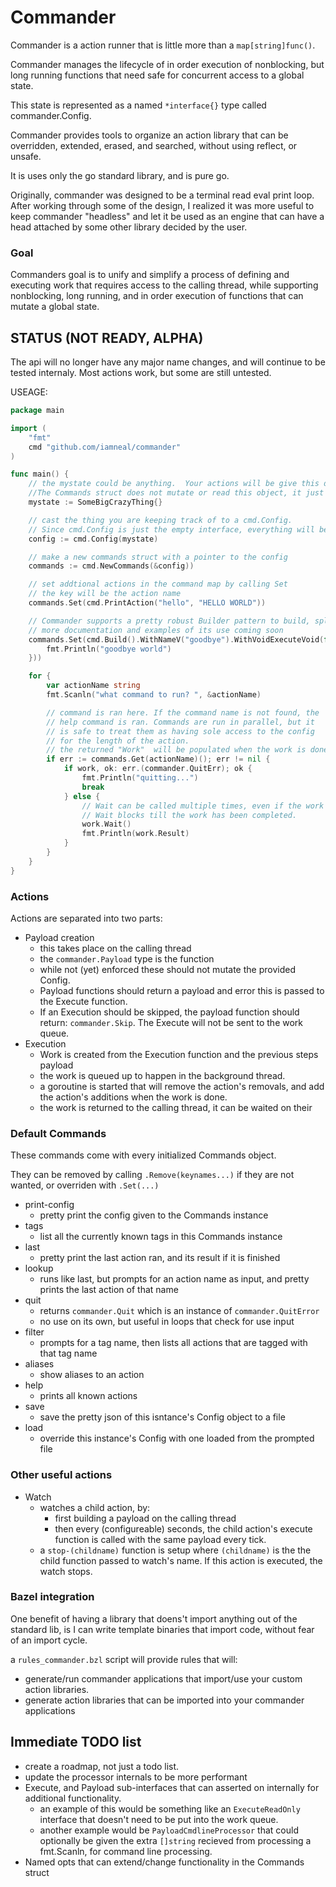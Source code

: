 # Commander
Commander is a action runner that is little more than a `map[string]func()`.

Commander manages the lifecycle of in order execution of nonblocking, but long running
functions that need safe for concurrent access to a global state.

This state is represented as a named `*interface{}` type called commander.Config.


Commander provides tools to organize an action library that can be overridden, extended, erased,
and searched, without using reflect, or unsafe.


It is uses only the go standard library, and is pure go.


Originally, commander was designed to be a terminal read eval print loop.
After working through some of the design, I realized it was more useful to keep
commander "headless"  and let it be used as an engine that can have a head attached
by some other library decided by the user.

### Goal
Commanders goal is to unify and simplify a process of defining and executing work
that requires access to the calling thread, while supporting nonblocking, long running,
and in order execution of functions that can mutate a global state.



## STATUS (NOT READY, ALPHA)
The api will no longer have any major name changes, and will continue to be tested
internaly.  Most actions work, but some are still untested. 

USEAGE:


```go
package main

import (
    "fmt"
    cmd "github.com/iamneal/commander"
)

func main() {
    // the mystate could be anything.  Your actions will be give this during action processing 
    //The Commands struct does not mutate or read this object, it just delivers it.
    mystate := SomeBigCrazyThing{}

    // cast the thing you are keeping track of to a cmd.Config.
    // Since cmd.Config is just the empty interface, everything will be castable
    config := cmd.Config(mystate)

    // make a new commands struct with a pointer to the config 
    commands := cmd.NewCommands(&config))

    // set addtional actions in the command map by calling Set
    // the key will be the action name
    commands.Set(cmd.PrintAction("hello", "HELLO WORLD"))

    // Commander supports a pretty robust Builder pattern to build, split, and override actions
    // more documentation and examples of its use coming soon
    commands.Set(cmd.Build().WithNameV("goodbye").WithVoidExecuteVoid(func(c *cmd.Config) error {
        fmt.Println("goodbye world")
    }))

    for {
        var actionName string
        fmt.Scanln("what command to run? ", &actionName)

        // command is ran here. If the command name is not found, the 
        // help command is ran. Commands are run in parallel, but it 
        // is safe to treat them as having sole access to the config
        // for the length of the action. 
        // the returned "Work"  will be populated when the work is done.
        if err := commands.Get(actionName)(); err != nil {
            if work, ok: err.(commander.QuitErr); ok {
                fmt.Println("quitting...")
                break
            } else {
                // Wait can be called multiple times, even if the work has been done.
                // Wait blocks till the work has been completed.
                work.Wait()
                fmt.Println(work.Result)
            }
        }
    }
}
```

### Actions
Actions are separated into two parts:
- Payload creation
    - this takes place on the calling thread
    - the `commander.Payload` type is the function
    - while not (yet) enforced these should not mutate the provided Config.
    - Payload functions should return a payload and error this is passed to the
    Execute function.
    - If an Execution should be skipped, the payload function should return:
    `commander.Skip`.  The Execute will not be sent to the work queue.
- Execution
    - Work is created from the Execution function and the previous steps payload
    - the work is queued up to happen in the background thread.
    - a goroutine is started that will remove the action's removals,
    and add the action's additions when the work is done.
    - the work is returned to the calling thread, it can be waited on their

### Default Commands
These commands come with every initialized Commands object.

They can be removed by calling `.Remove(keynames...)` if they are not
wanted, or overriden with `.Set(...)`


- print-config
    - pretty print the config given to the Commands instance
- tags
    - list all the currently known tags in this Commands instance
- last
    - pretty print the last action ran, and its result if it is finished
- lookup
    -  runs like last, but prompts for an action name as input, and pretty
    prints the last action of that name
- quit
    - returns `commander.Quit` which is an instance of `commander.QuitError`
    - no use on its own, but useful in loops that check for use input
- filter
    - prompts for a tag name, then lists all actions that are tagged with that tag name
- aliases
    - show aliases to an action
- help
    - prints all known actions
- save
    - save the pretty json of this isntance's Config object to a file
- load
    - override this instance's Config with one loaded from the prompted file

### Other useful actions
- Watch
    - watches a child action, by:
        - first building a payload on the calling thread
        - then every (configureable) seconds, the child action's execute
        function is called with the same payload every tick.
    - a `stop-(childname)` function is setup where `(childname)` is the
    the child function passed to watch's name. If this action is executed, the watch stops.

### Bazel integration
One benefit of having a library that doens't import anything out of the standard lib, is
I can write template binaries that import code, without fear of an import cycle.

a `rules_commander.bzl` script will provide rules that will: 
- generate/run commander applications that import/use your custom action libraries.
- generate action libraries that can be imported into your commander applications


## Immediate TODO list
- create a roadmap, not just a todo list.
- update the processor internals to be more performant
- Execute, and Payload sub-interfaces that can asserted on internally for additional functionality.
    - an example of this would be something like an `ExecuteReadOnly` interface that doesn't need
    to be put into the work queue.
    - another example would be `PayloadCmdlineProcessor` that could optionally be given
    the extra `[]string` recieved from processing a fmt.Scanln, for command line processing.
- Named opts that can extend/change functionality in the Commands struct



    


